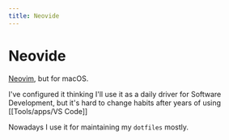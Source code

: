 ```yaml
---
title: Neovide
---
```


# Neovide

[Neovim](https://neovim.io), but for macOS.

I've configured it thinking I'll use it as a daily driver for Software Development, but it's hard to change habits after years of using [[Tools/apps/VS Code]]

Nowadays I use it for maintaining my `dotfiles` mostly.
